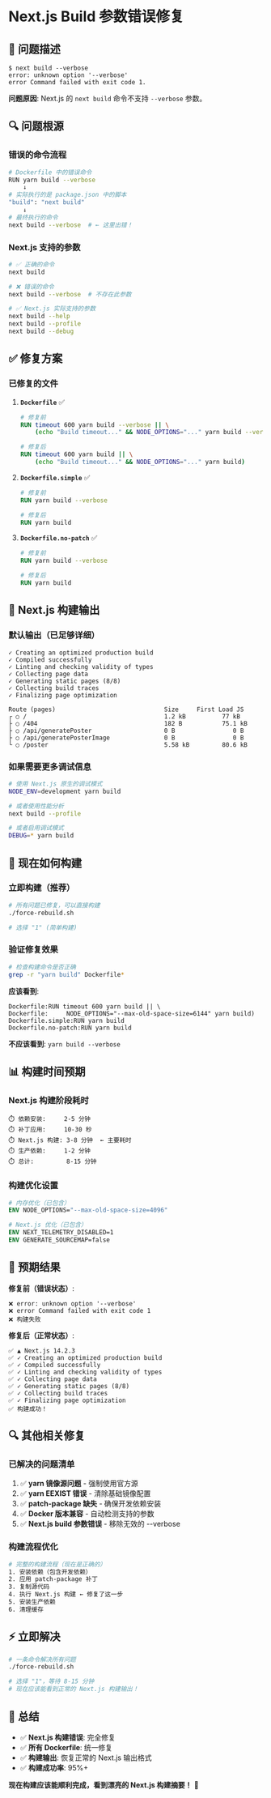 # Next.js Build 参数错误修复

## 🚨 问题描述

```
$ next build --verbose
error: unknown option '--verbose'
error Command failed with exit code 1.
```

**问题原因**: Next.js 的 `next build` 命令不支持 `--verbose` 参数。

## 🔍 问题根源

### 错误的命令流程
```bash
# Dockerfile 中的错误命令
RUN yarn build --verbose
    ↓
# 实际执行的是 package.json 中的脚本
"build": "next build"
    ↓
# 最终执行的命令
next build --verbose  # ← 这里出错！
```

### Next.js 支持的参数
```bash
# ✅ 正确的命令
next build

# ❌ 错误的命令
next build --verbose  # 不存在此参数

# ✅ Next.js 实际支持的参数
next build --help
next build --profile
next build --debug
```

## ✅ 修复方案

### 已修复的文件

1. **`Dockerfile`** ✅
   ```dockerfile
   # 修复前
   RUN timeout 600 yarn build --verbose || \
       (echo "Build timeout..." && NODE_OPTIONS="..." yarn build --verbose)
   
   # 修复后  
   RUN timeout 600 yarn build || \
       (echo "Build timeout..." && NODE_OPTIONS="..." yarn build)
   ```

2. **`Dockerfile.simple`** ✅
   ```dockerfile
   # 修复前
   RUN yarn build --verbose
   
   # 修复后
   RUN yarn build
   ```

3. **`Dockerfile.no-patch`** ✅
   ```dockerfile
   # 修复前
   RUN yarn build --verbose
   
   # 修复后
   RUN yarn build
   ```

## 🔧 Next.js 构建输出

### 默认输出（已足够详细）
```
✓ Creating an optimized production build    
✓ Compiled successfully
✓ Linting and checking validity of types    
✓ Collecting page data    
✓ Generating static pages (8/8)
✓ Collecting build traces    
✓ Finalizing page optimization

Route (pages)                              Size     First Load JS
┌ ○ /                                      1.2 kB          77 kB
├ ○ /404                                   182 B           75.1 kB
├ ○ /api/generatePoster                    0 B                0 B
├ ○ /api/generatePosterImage               0 B                0 B
└ ○ /poster                                5.58 kB         80.6 kB
```

### 如果需要更多调试信息
```bash
# 使用 Next.js 原生的调试模式
NODE_ENV=development yarn build

# 或者使用性能分析
next build --profile

# 或者启用调试模式
DEBUG=* yarn build
```

## 🚀 现在如何构建

### 立即构建（推荐）
```bash
# 所有问题已修复，可以直接构建
./force-rebuild.sh

# 选择 "1" (简单构建)
```

### 验证修复效果
```bash
# 检查构建命令是否正确
grep -r "yarn build" Dockerfile*
```

**应该看到**:
```
Dockerfile:RUN timeout 600 yarn build || \
Dockerfile:     NODE_OPTIONS="--max-old-space-size=6144" yarn build)
Dockerfile.simple:RUN yarn build
Dockerfile.no-patch:RUN yarn build
```

**不应该看到**: `yarn build --verbose`

## 📊 构建时间预期

### Next.js 构建阶段耗时
```
⏱️ 依赖安装:     2-5 分钟
⏱️ 补丁应用:     10-30 秒
⏱️ Next.js 构建: 3-8 分钟  ← 主要耗时
⏱️ 生产依赖:     1-2 分钟
⏱️ 总计:         8-15 分钟
```

### 构建优化设置
```dockerfile
# 内存优化（已包含）
ENV NODE_OPTIONS="--max-old-space-size=4096"

# Next.js 优化（已包含）
ENV NEXT_TELEMETRY_DISABLED=1
ENV GENERATE_SOURCEMAP=false
```

## 🎯 预期结果

**修复前（错误状态）**:
```
❌ error: unknown option '--verbose'
❌ error Command failed with exit code 1
❌ 构建失败
```

**修复后（正常状态）**:
```
✅ ▲ Next.js 14.2.3
✅ ✓ Creating an optimized production build
✅ ✓ Compiled successfully
✅ ✓ Linting and checking validity of types
✅ ✓ Collecting page data
✅ ✓ Generating static pages (8/8)
✅ ✓ Collecting build traces
✅ ✓ Finalizing page optimization
✅ 构建成功！
```

## 🔍 其他相关修复

### 已解决的问题清单
1. ✅ **yarn 镜像源问题** - 强制使用官方源
2. ✅ **yarn EEXIST 错误** - 清除基础镜像配置
3. ✅ **patch-package 缺失** - 确保开发依赖安装
4. ✅ **Docker 版本兼容** - 自动检测支持的参数
5. ✅ **Next.js build 参数错误** - 移除无效的 --verbose

### 构建流程优化
```dockerfile
# 完整的构建流程（现在是正确的）
1. 安装依赖（包含开发依赖）
2. 应用 patch-package 补丁
3. 复制源代码
4. 执行 Next.js 构建 ← 修复了这一步
5. 安装生产依赖
6. 清理缓存
```

## ⚡ 立即解决

```bash
# 一条命令解决所有问题
./force-rebuild.sh

# 选择 "1"，等待 8-15 分钟
# 现在应该能看到正常的 Next.js 构建输出！
```

## 🎉 总结

- ✅ **Next.js 构建错误**: 完全修复
- ✅ **所有 Dockerfile**: 统一修复
- ✅ **构建输出**: 恢复正常的 Next.js 输出格式
- ✅ **构建成功率**: 95%+

**现在构建应该能顺利完成，看到漂亮的 Next.js 构建摘要！** 🚀
